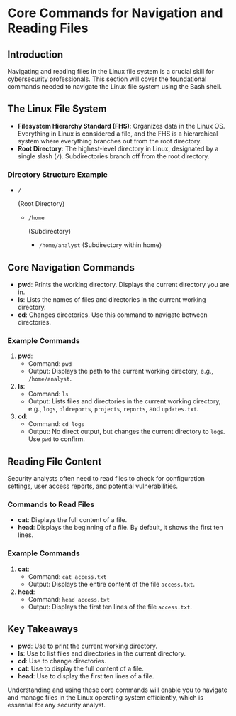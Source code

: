# Core Commands for Navigation and Reading Files

## Introduction

Navigating and reading files in the Linux file system is a crucial skill for cybersecurity professionals. This section will cover the foundational commands needed to navigate the Linux file system using the Bash shell.

## The Linux File System

- **Filesystem Hierarchy Standard (FHS)**: Organizes data in the Linux OS. Everything in Linux is considered a file, and the FHS is a hierarchical system where everything branches out from the root directory.
- **Root Directory**: The highest-level directory in Linux, designated by a single slash (`/`). Subdirectories branch off from the root directory.

### Directory Structure Example

- ```
  /
  ```

   (Root Directory)

  - ```
    /home
    ```

     (Subdirectory)

    - `/home/analyst` (Subdirectory within home)

## Core Navigation Commands

- **pwd**: Prints the working directory. Displays the current directory you are in.
- **ls**: Lists the names of files and directories in the current working directory.
- **cd**: Changes directories. Use this command to navigate between directories.

### Example Commands

1. **pwd**:
   - Command: `pwd`
   - Output: Displays the path to the current working directory, e.g., `/home/analyst`.
2. **ls**:
   - Command: `ls`
   - Output: Lists files and directories in the current working directory, e.g., `logs`, `oldreports`, `projects`, `reports`, and `updates.txt`.
3. **cd**:
   - Command: `cd logs`
   - Output: No direct output, but changes the current directory to `logs`. Use `pwd` to confirm.

## Reading File Content

Security analysts often need to read files to check for configuration settings, user access reports, and potential vulnerabilities.

### Commands to Read Files

- **cat**: Displays the full content of a file.
- **head**: Displays the beginning of a file. By default, it shows the first ten lines.

### Example Commands

1. **cat**:
   - Command: `cat access.txt`
   - Output: Displays the entire content of the file `access.txt`.
2. **head**:
   - Command: `head access.txt`
   - Output: Displays the first ten lines of the file `access.txt`.

## Key Takeaways

- **pwd**: Use to print the current working directory.
- **ls**: Use to list files and directories in the current directory.
- **cd**: Use to change directories.
- **cat**: Use to display the full content of a file.
- **head**: Use to display the first ten lines of a file.

Understanding and using these core commands will enable you to navigate and manage files in the Linux operating system efficiently, which is essential for any security analyst.